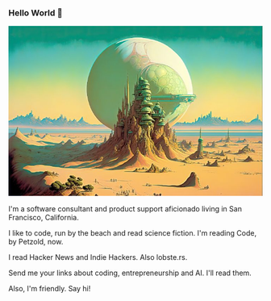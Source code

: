 ### Hello World 👋

![moonscape](moonscape.jpg)

I'm a software consultant and product support aficionado living in San Francisco, California.

I like to code, run by the beach and read science fiction. I'm reading Code, by Petzold, now. 

I read Hacker News and Indie Hackers. Also lobste.rs.

Send me your links about coding, entrepreneurship and AI. I'll read them.

Also, I'm friendly. Say hi!



